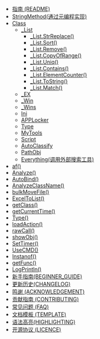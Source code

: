 * [指南 (README)](README.md)
* [StringMethod(通过元编程实现)](StringMethod.md)
* [Class](_List.md)
    * [_List](_List.md)
        * [_List.StrReplace()](_List/_List.StrReplace().md)
        * [_List.Sort()](_List/_List.Sort().md)
        * [_List.Remove()](_List/_List.Remove().md)
        * [_List.CopyOfRange()](_List/_List.CopyOfRange().md)
        * [_List.Uniq()](_List/_List.Uniq().md)
        * [_List.Contains()](_List.Contains().md)
        * [_List.ElementCounter()](_List/_List.ElementCounter().md)
        * [_List.ToString()](_List.ToString().md)
        * [_List.Match()](Match().md)
    * [_EX](_EX.md)
    * [_Win](_Win.md)
    * [_Wins](_Wins.md)
    * [Ini](Ini.md)
    * [APPLocker](APPLocker.md) 
    * [Type](Type.md)
    * [MyTools](MyTools.md)
    * [Script](Script.md)
    * [AutoClassify](AutoClassify.md)
    * [PathObj](PathObj.md)
    * [Everything(调用外部搜索工具)](Everything.md)
* [af()](af().md)
* [Analyze()](Analyze().md)
* [AutoBind()](AutoBind().md)
* [AnalyzeClassName()](AnalyzeClassName().md)
* [bulkMoveFile()](bulkMoveFile.md)
* [ExcelToList()](ExcelToList().md)
* [getClass()](getClass().md)
* [getCurrentTime()](getCurrentTime.md)
* [Type()](Type().md)
* [loadAction()](loadAction().md)
* [rawCall()](rawCall.md)
* [showObj()](showObj().md)
* [SetTimer()](SetTimer.md)
* [UseCMD()](UseCMD.md)
* [Instanof()](Instanof().md)
* [getFunc()](getFunc.md)
* [LogPrintln()](LogPrintln().md)
* [新手指南(BEGINNER_GUIDE)](新手指南(BEGINNER_GUIDE).md)
* [更新历史(CHANGELOG)](更新历史(CHANGELOG).md)
* [鸣谢 (ACKNOWLEDGEMENT)](BeanLib_ACKNOWLEDGEMENT.md)
* [贡献指南 (CONTRIBUTING)](BeanLib_CONTRIBUTING.md)
* [常见问题 (FAQ)](BeanLib_FQA.md)
* [文档模板 (TEMPLATE)](TEMPLATE.md)
* [语法高亮(HIGHLIGHTING)](HIGHLIGHTING.md)
* [开源协议 (LICENCE)](LICENCE)
